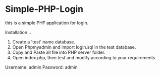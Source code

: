 # Simple-PHP-Login
this is a simple PHP application for login.

Installation...

1. Create a 'test' name database.
2. Open Phpmyadmin and import login.sql in the test database.
2. Copy and Paste all file into PHP server folder.
3. Open index.php, then test and modify according to your requirements


Username: admin
Password: admin
